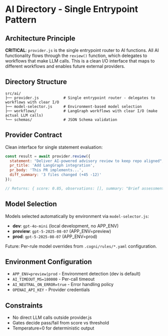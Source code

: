 # AI Directory - Single Entrypoint Pattern

## Architecture Principle
**CRITICAL**: `provider.js` is the single entrypoint router to AI functions. All AI functionality flows through the `review()` function, which delegates to workflows that make LLM calls. This is a clean I/O interface that maps to different workflows and enables future external providers.

## Directory Structure
```
src/ai/
├── provider.js           # Single entrypoint router - delegates to workflows with clear I/O
├── model-selector.js     # Environment-based model selection
├── workflows/            # LangGraph workflows with clear I/O (make actual LLM calls)
└── schemas/              # JSON Schema validation
```

## Provider Contract
Clean interface for single statement evaluation:
```javascript
const result = await provider.review({
  statement: "Deliver AI-powered advisory review to keep repo aligned",
  pr_title: 'Add LangGraph integration',
  pr_body: 'This PR implements...', 
  diff_summary: '3 files changed (+45 -12)'
});

// Returns: { score: 0.85, observations: [], summary: "Brief assessment", provenance: {} }
```

## Model Selection
Models selected automatically by environment via `model-selector.js`:
- **dev**: `gpt-4o-mini` (local development, no APP_ENV)
- **preview**: `gpt-5-2025-08-07` (APP_ENV=preview)
- **prod**: `gpt-5-2025-08-07` (APP_ENV=prod)

Future: Per-rule model overrides from `.cogni/rules/*.yaml` configuration.

## Environment Configuration
- `APP_ENV=preview|prod` - Environment detection (dev is default)
- `AI_TIMEOUT_MS=180000` - Per-call timeout
- `AI_NEUTRAL_ON_ERROR=true` - Error handling policy
- `OPENAI_API_KEY` - Provider credentials

## Constraints
- No direct LLM calls outside provider.js
- Gates decide pass/fail from score vs threshold
- Temperature=0 for deterministic output